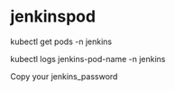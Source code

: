 # jenkinspod

kubectl get pods -n jenkins

kubectl logs jenkins-pod-name -n jenkins

Copy your jenkins_password
